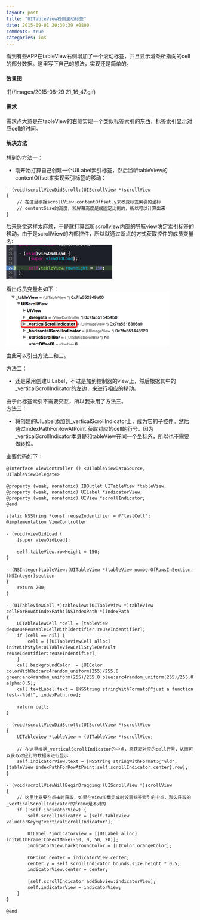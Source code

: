 ```yaml
---
layout: post
title: "UITableView右侧滚动标签"
date: 2015-09-01 20:30:39 +0800
comments: true
categories: ios
---
```

看到有些APP在tableView右侧增加了一个滚动标签，并且显示滑条所指向的cell的部分数据。这里写下自己的想法，实现还是简单的。

#### 效果图

![](/images/2015-08-29 21_16_47.gif)<br>
<!--more-->

#### 需求

需求点大意是在tableView的右侧实现一个类似标签索引的东西，标签索引显示对应cell的时间。

#### 解决方法

想到的方法一：

  - 刚开始打算自己创建一个UILabel索引标签，然后监听tableView的contentOffset来实现索引标签的移动：

```objc
- (void)scrollViewDidScroll:(UIScrollView *)scrollView
{
	// 在这里根据scrollView.contentOffset.y来改变标签索引的坐标
	// contentSize的高度，和屏幕高度是成固定比例的，所以可以计算出来
}
```
后来感觉这样太麻烦，于是就打算监听scrollview内部的导航view决定索引标签的移动。由于是scrollView的内部控件，所以就通过断点的方式获取控件的成员变量名:<br>
![](/images/Snip20150829_4.png)

看出成员变量名如下：<br>
![](/images/Snip20150829_3.png)

由此可以引出方法二和三。

方法二：

  - 还是采用创建UILabel，不过是加到控制器的view上，然后根据其中的_verticalScrollIndicator的左边，来进行相应的移动。
  
由于此标签索引不需要交互，所以我采用了方法三。<br>
方法三：

  - 将创建的UILabel添加到_verticalScrollIndicator上，成为它的子控件。然后通过indexPathForRowAtPoint:获取对应的cell的行号。因为_verticalScrollIndicator本身是和tableView在同一个坐标系，所以也不需要做转换。
  
主要代码如下：

```objc
@interface ViewController () <UITableViewDataSource, UITableViewDelegate>

@property (weak, nonatomic) IBOutlet UITableView *tableView;
@property (weak, nonatomic) UILabel *indicatorView;
@property (weak, nonatomic) UIView *scrollIndicator;
@end

static NSString *const reuseIndentifier = @"testCell";
@implementation ViewController

- (void)viewDidLoad {
    [super viewDidLoad];
    
    self.tableView.rowHeight = 150;
}

- (NSInteger)tableView:(UITableView *)tableView numberOfRowsInSection:(NSInteger)section
{
    return 200;
}

- (UITableViewCell *)tableView:(UITableView *)tableView cellForRowAtIndexPath:(NSIndexPath *)indexPath
{
    UITableViewCell *cell = [tableView dequeueReusableCellWithIdentifier:reuseIndentifier];
    if (cell == nil) {
        cell = [[UITableViewCell alloc] initWithStyle:UITableViewCellStyleDefault reuseIdentifier:reuseIndentifier];
    }
    cell.backgroundColor  = [UIColor colorWithRed:arc4random_uniform(255)/255.0 green:arc4random_uniform(255)/255.0 blue:arc4random_uniform(255)/255.0 alpha:0.5];
    cell.textLabel.text = [NSString stringWithFormat:@"just a function test--%ld!", indexPath.row];
    
    return cell;
}

- (void)scrollViewDidScroll:(UIScrollView *)scrollView
{
    UITableView *tableView = (UITableView *)scrollView;
    
    // 在这里根据_verticalScrollIndicator的中点，来获取对应的cell行号，从而可以获取对应行的数据来进行显示
    self.indicatorView.text = [NSString stringWithFormat:@"%ld", [tableView indexPathForRowAtPoint:self.scrollIndicator.center].row];
}

- (void)scrollViewWillBeginDragging:(UIScrollView *)scrollView
{
	// 这里注意要在点击时获取，如果在view加载完成时设置标签索引的中点，那么获取的_verticalScrollIndicator的frame是不对的
    if (!self.indicatorView) {
        self.scrollIndicator = [self.tableView valueForKey:@"verticalScrollIndicator"];
        
        UILabel *indicatorView = [[UILabel alloc] initWithFrame:CGRectMake(-50, 0, 50, 20)];
        indicatorView.backgroundColor = [UIColor orangeColor];
        
        CGPoint center = indicatorView.center;
        center.y = self.scrollIndicator.bounds.size.height * 0.5;
        indicatorView.center = center;
        
        [self.scrollIndicator addSubview:indicatorView];
        self.indicatorView = indicatorView;
    }
}

@end
```




